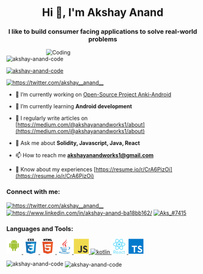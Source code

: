 <h1 align="center">Hi 👋, I'm Akshay Anand</h1>
<h3 align="center">I like to build consumer facing applications to solve real-world problems</h3>
<img align="right" alt="Coding" width="400" src="https://octomoosey.tumblr.com/post/167905522887/hudtech-gif-pack-4-hudtech-style-gifs-for-you-to">

<p align="left"> <img src="https://komarev.com/ghpvc/?username=akshay-anand-code&label=Profile%20views&color=0e75b6&style=flat" alt="akshay-anand-code" /> </p>

<p align="left"> <a href="https://github.com/ryo-ma/github-profile-trophy"><img src="https://github-profile-trophy.vercel.app/?username=akshay-anand-code" alt="akshay-anand-code" /></a> </p>

<p align="left"> <a href="akshay__anand__" target="blank"><img src="https://img.shields.io/twitter/follow/https://twitter.com/akshay__anand__?logo=twitter&style=for-the-badge" alt="https://twitter.com/akshay__anand__" /></a> </p>

- 🔭 I’m currently working on [Open-Source Project Anki-Android](https://github.com/ankidroid/Anki-Android)

- 🌱 I’m currently learning **Android development**

- 📝 I regularly write articles on [https://medium.com/@akshayanandworks1/about](https://medium.com/@akshayanandworks1/about)

- 💬 Ask me about **Solidity, Javascript, Java, React**

- 📫 How to reach me **akshayanandworks1@gmail.com**

- 📄 Know about my experiences [https://resume.io/r/CrA6PizOi](https://resume.io/r/CrA6PizOi)

<h3 align="left">Connect with me:</h3>
<p align="left">
<a href="https://twitter.com/https://twitter.com/akshay__anand__" target="blank"><img align="center" src="https://raw.githubusercontent.com/rahuldkjain/github-profile-readme-generator/master/src/images/icons/Social/twitter.svg" alt="https://twitter.com/akshay__anand__" height="30" width="40" /></a>
<a href="https://linkedin.com/in/https://www.linkedin.com/in/akshay-anand-ba18bb162/" target="blank"><img align="center" src="https://raw.githubusercontent.com/rahuldkjain/github-profile-readme-generator/master/src/images/icons/Social/linked-in-alt.svg" alt="https://www.linkedin.com/in/akshay-anand-ba18bb162/" height="30" width="40" /></a>
<a href="https://discord.gg/Aks_#7415" target="blank"><img align="center" src="https://raw.githubusercontent.com/rahuldkjain/github-profile-readme-generator/master/src/images/icons/Social/discord.svg" alt="Aks_#7415" height="30" width="40" /></a>
</p>

<h3 align="left">Languages and Tools:</h3>
<p align="left"> <a href="https://developer.android.com" target="_blank" rel="noreferrer"> <img src="https://raw.githubusercontent.com/devicons/devicon/master/icons/android/android-original-wordmark.svg" alt="android" width="40" height="40"/> </a> <a href="https://www.w3schools.com/css/" target="_blank" rel="noreferrer"> <img src="https://raw.githubusercontent.com/devicons/devicon/master/icons/css3/css3-original-wordmark.svg" alt="css3" width="40" height="40"/> </a> <a href="https://www.w3.org/html/" target="_blank" rel="noreferrer"> <img src="https://raw.githubusercontent.com/devicons/devicon/master/icons/html5/html5-original-wordmark.svg" alt="html5" width="40" height="40"/> </a> <a href="https://www.java.com" target="_blank" rel="noreferrer"> <img src="https://raw.githubusercontent.com/devicons/devicon/master/icons/java/java-original.svg" alt="java" width="40" height="40"/> </a> <a href="https://developer.mozilla.org/en-US/docs/Web/JavaScript" target="_blank" rel="noreferrer"> <img src="https://raw.githubusercontent.com/devicons/devicon/master/icons/javascript/javascript-original.svg" alt="javascript" width="40" height="40"/> </a> <a href="https://kotlinlang.org" target="_blank" rel="noreferrer"> <img src="https://www.vectorlogo.zone/logos/kotlinlang/kotlinlang-icon.svg" alt="kotlin" width="40" height="40"/> </a> <a href="https://reactjs.org/" target="_blank" rel="noreferrer"> <img src="https://raw.githubusercontent.com/devicons/devicon/master/icons/react/react-original-wordmark.svg" alt="react" width="40" height="40"/> </a> <a href="https://www.typescriptlang.org/" target="_blank" rel="noreferrer"> <img src="https://raw.githubusercontent.com/devicons/devicon/master/icons/typescript/typescript-original.svg" alt="typescript" width="40" height="40"/> </a> </p>

<p><img align="left" src="https://github-readme-stats.vercel.app/api/top-langs?username=akshay-anand-code&show_icons=true&locale=en&layout=compact" alt="akshay-anand-code" /></p>

<p>&nbsp;<img align="center" src="https://github-readme-stats.vercel.app/api?username=akshay-anand-code&show_icons=true&locale=en" alt="akshay-anand-code" /></p>
